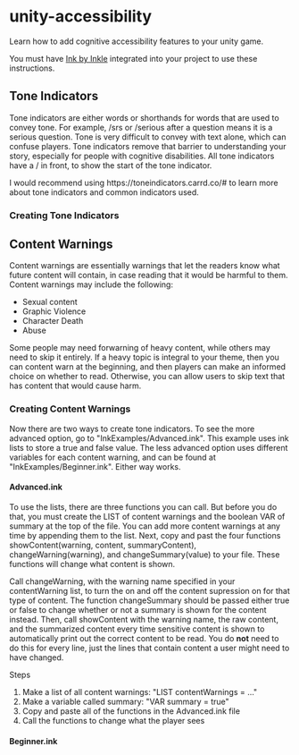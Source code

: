 # unity-accessibility
Learn how to add cognitive accessibility features to your unity game.

You must have [Ink by Inkle](https://www.inklestudios.com/ink/) integrated into your project to use these instructions. 

<h2>Tone Indicators</h2>
<p>Tone indicators are either words or shorthands for words that are used to convey tone. For example, /srs or /serious after a question means it is a serious question. Tone is very difficult to convey with text alone, which can confuse players. Tone indicators remove that barrier to understanding your story, especially for people with cognitive disabilities. All tone indicators have a / in front, to show the start of the tone indicator.</p>

<p>I would recommend using https://toneindicators.carrd.co/# to learn more about tone indicators and common indicators used.</p>

<h3>Creating Tone Indicators</h3>


<h2>Content Warnings</h2>
Content warnings are essentially warnings that let the readers know what future content will contain, in case reading that it would be harmful to them. 
Content warnings may include the following: 
<ul>
  <li>Sexual content</li>
  <li>Graphic Violence</li>
  <li>Character Death</li>
  <li>Abuse</li>
 </ul>

<p>Some people may need forwarning of heavy content, while others may need to skip it entirely. If a heavy topic is integral to your theme, then you can content warn at the beginning, and then players can make an informed choice on whether to read. Otherwise, you can allow users to skip text that has content that would cause harm.</p>

<h3>Creating Content Warnings</h3>
Now there are two ways to create tone indicators. To see the more advanced option, go to "InkExamples/Advanced.ink". This example uses ink lists to store a true and false value. The less advanced option uses different variables for each content warning, and can be found at "InkExamples/Beginner.ink". Either way works. 

<h4>Advanced.ink</h4>
<p>To use the lists, there are three functions you can call. But before you do that, you must create the LIST of content warnings and the boolean VAR of summary at the top of the file. You can add more content warnings at any time by appending them to the list. Next, copy and past the four functions  showContent(warning, content, summaryContent), changeWarning(warning), and changeSummary(value) to your file. These functions will change what content is shown.</p>

<p>Call changeWarning, with the warning name specified in your contentWarning list, to turn the on and off the content supression on for that type of content. The function changeSummary should be passed either true or false to change whether or not a summary is shown for the content instead. Then, call showContent with the warning name, the raw content, and the summarized content every time sensitive content is shown to automatically print out the correct content to be read. You do <b>not</b> need to do this for every line, just the lines that contain content a user might need to have changed.</p>

Steps
<ol>
  <li>Make a list of all content warnings: "LIST contentWarnings = ..."</li>
  <li>Make a variable called summary: "VAR summary = true"</li>
  <li>Copy and paste all of the functions in the Advanced.ink file</li>
  <li>Call the functions to change what the player sees</li>
 </ol>

<h4>Beginner.ink</h4>
